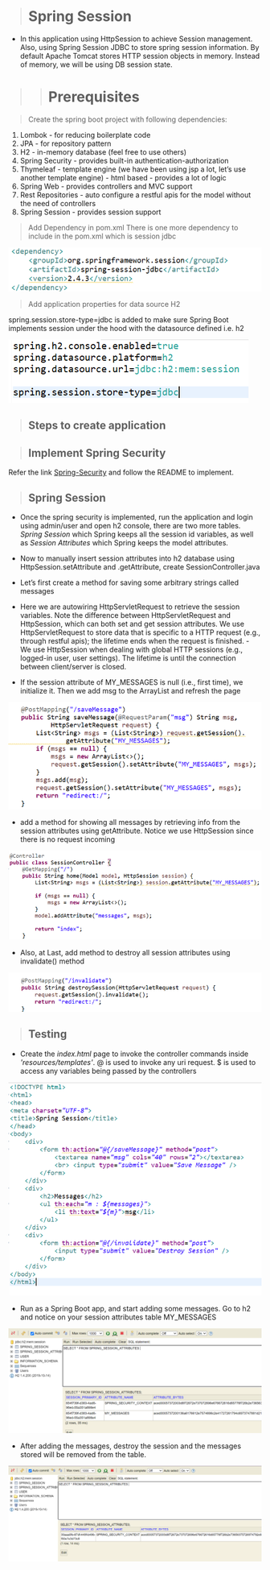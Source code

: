># Spring Session

- In this application using HttpSession to achieve Session management. Also, using Spring Session JDBC to store spring session information. By default Apache Tomcat stores HTTP session objects in memory.  Instead of memory, we will be using DB session state.

>># Prerequisites

> Create the spring boot project with following dependencies:

1) Lombok - for reducing boilerplate code
2) JPA - for repository pattern
3) H2 - in-memory database (feel free to use others)
4) Spring Security - provides built-in authentication-authorization
5) Thymeleaf - template engine (we have been using jsp a lot, let’s use another template engine) - html based - provides a lot of logic
6) Spring Web - provides controllers and MVC support
7) Rest Repositories - auto configure a restful apis for the model without the need of controllers
8) Spring Session - provides session support

>Add Dependency in pom.xml
There is one more dependency to include in the pom.xml which is session jdbc

![alt](./img/dependency.PNG)

> Add application properties for data source H2
  
spring.session.store-type=jdbc is added to make sure Spring Boot implements session under the hood with the datasource defined i.e. h2

![alt](./img/appProperties.PNG)

>## Steps to create application 

>## Implement Spring Security

Refer the link [Spring-Security](https://github.com/shubhanginigon/HW/tree/main/Lab%202-%20Spring_Security) and follow the README to implement.

>## Spring Session

- Once the spring security is implemented, run the application and login using admin/user and open h2 console, there are two more tables.  <i>Spring Session</i> which Spring keeps all the session id variables, as well as <i>Session Attributes</i> which Spring keeps the model attributes.

- Now to manually insert session attributes into h2 database using HttpSession.setAttribute and .getAttribute, create SessionController.java
- Let’s first create a method for saving some arbitrary strings called messages
- Here we are autowiring HttpServletRequest to retrieve the session variables.  Note the difference between HttpServletRequest and HttpSession, which can both set and get session attributes.  We use HttpServletRequest to store data that is specific to a HTTP request (e.g., through restful apis); the lifetime ends when the request is finished.  - We use HttpSession when dealing with global HTTP sessions (e.g., logged-in user, user settings).  The lifetime is until the connection between client/server is closed.
- If the session attribute of MY_MESSAGES is null (i.e., first time), we initialize it.  Then we add msg to the ArrayList and refresh the page

![alt](./img/sessionCon1.PNG)

- add a method for showing all messages by retrieving info from the session attributes using getAttribute.  Notice we use HttpSession since there is no request incoming

![alt](./img/sessionCon2.PNG)

- Also, at Last, add method to destroy all session attributes using invalidate() method

![alt](./img/sessionCon3.PNG)

>## Testing

- Create the <i>index.html</i> page to invoke the controller commands inside <i>'resources/templates'</i>.  @ is used to invoke any uri request. $ is used to access any variables being passed by the controllers

![alt](./img/index.PNG)

- Run as a Spring Boot app, and start adding some messages.  Go to h2 and notice on your session attributes table MY_MESSAGES

![alt](./img/output1.PNG)

- After adding the messages, destroy the session and the messages stored will be removed from the table.

![alt](./img/output2.PNG)

